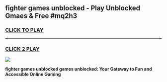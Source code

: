 
## fighter games unblocked - Play Unblocked Gmaes & Free #mq2h3
<h3>
<a href="https://premium.freeplayer.one?title=fighter_games_unblocked&ref=01M">CLICK TO PLAY</a></h3>
<hr>

<h3>
<a href="https://premium.freeplayer.one?title=fighter_games_unblocked&ref=01M">CLICK 2 PLAY</a>
  
</h3>

<a href="https://premium.freeplayer.one?title=fighter_games_unblocked&ref=01M"><img src="https://clearcache.store/games.png"></a>


**fighter games unblocked games unblocked: Your Gateway to Fun and Accessible Online Gaming**

